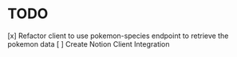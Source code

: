 # TODO

[x] Refactor client to use pokemon-species endpoint to retrieve the pokemon data
[ ] Create Notion Client Integration
